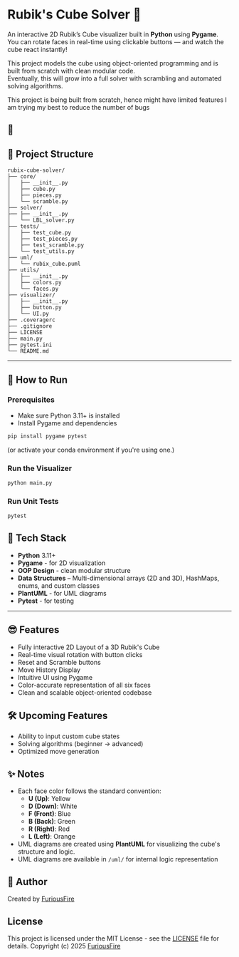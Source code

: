 # Rubik's Cube Solver 🧩

An interactive 2D Rubik’s Cube visualizer built in **Python** using **Pygame**.  
You can rotate faces in real-time using clickable buttons — and watch the cube react instantly!

This project models the cube using object-oriented programming and is built from scratch with clean modular code.  
Eventually, this will grow into a full solver with scrambling and automated solving algorithms.

This project is being built from scratch, hence might have limited features
I am trying my best to reduce the number of bugs

🤗
---

## 📂 Project Structure

```plaintext
rubix-cube-solver/
├── core/
│   ├── __init__.py
│   ├── cube.py
│   ├── pieces.py
│   └── scramble.py
├── solver/
├── ├── __init__.py
│   └── LBL_solver.py
├── tests/
│   ├── test_cube.py
│   ├── test_pieces.py
│   ├── test_scramble.py
│   └── test_utils.py
├── uml/
│   └── rubix_cube.puml
├── utils/
│   ├── __init__.py
│   ├── colors.py
│   └── faces.py
├── visualizer/
│   ├── __init__.py
│   ├── button.py
│   └── UI.py
├── .coveragerc
├── .gitignore
├── LICENSE
├── main.py
├── pytest.ini
└── README.md
```

---

## 🚀 How to Run

### Prerequisites

 - Make sure Python 3.11+ is installed
 - Install Pygame and dependencies

```bash
pip install pygame pytest
```
(or activate your conda environment if you're using one.)

### Run the Visualizer

```bash
python main.py
```

### Run Unit Tests

```bash
pytest
```

## 🧰 Tech Stack

- **Python** 3.11+
- **Pygame** - for 2D visualization
- **OOP Design** - clean modular structure
- **Data Structures** – Multi-dimensional arrays (2D and 3D), HashMaps, enums, and custom classes
- **PlantUML** - for UML diagrams
- **Pytest** - for testing

---

## 😎 Features

- Fully interactive 2D Layout of a 3D Rubik's Cube
- Real-time visual rotation with button clicks
- Reset and Scramble buttons
- Move History Display
- Intuitive UI using Pygame
- Color-accurate representation of all six faces
- Clean and scalable object-oriented codebase

## 🛠️ Upcoming Features

- Ability to input custom cube states
- Solving algorithms (beginner -> advanced)
- Optimized move generation

## ✨ Notes

- Each face color follows the standard convention:
    - **U (Up)**: Yellow
    - **D (Down)**: White
    - **F (Front)**: Blue
    - **B (Back)**: Green
    - **R (Right)**: Red
    - **L (Left)**: Orange
- UML diagrams are created using **PlantUML** for visualizing the cube's structure and logic.
- UML diagrams are available in ```/uml/``` for internal logic representation

## 👤 Author

Created by [FuriousFire](https://github.com/FuriousFire05)

## License

This project is licensed under the MIT License - see the [LICENSE](LICENSE) file for details.
Copyright (c) 2025 [FuriousFire](https://github.com/FuriousFire05)